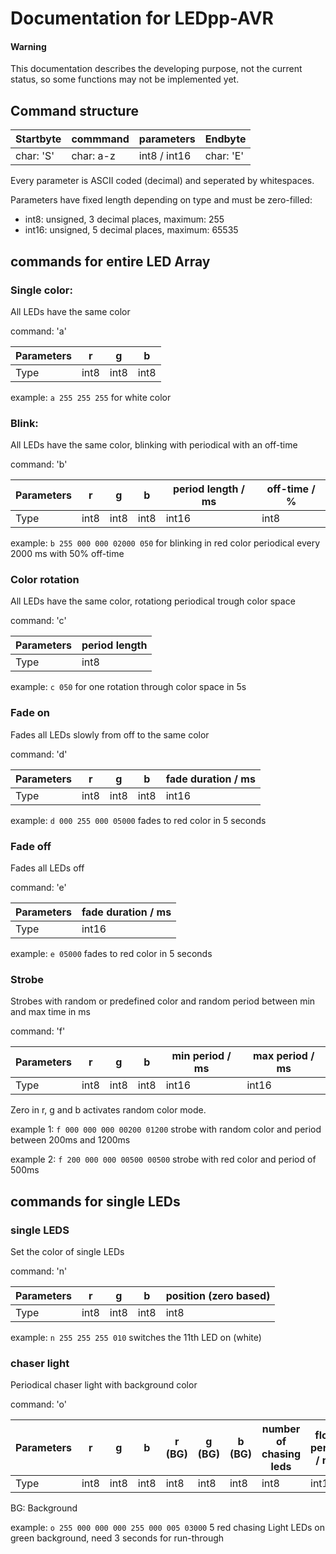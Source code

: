 # Documentation for LEDpp-AVR

#### Warning

This documentation describes the developing purpose, not the current status, so some functions may not be implemented yet.

## Command structure

| Startbyte |  commmand   |    parameters        |  Endbyte   |
|-----------|-------------|----------------------|------------|
| char: 'S' | char: a-z   |    int8 / int16      | char: 'E'  |

Every parameter is ASCII coded (decimal) and seperated by whitespaces.

Parameters have fixed length depending on type and must be zero-filled:

* int8: unsigned, 3 decimal places, maximum: 255
* int16: unsigned, 5 decimal places, maximum: 65535


## commands for entire LED Array

### Single color:

All LEDs have the same color

command: 'a'

| Parameters | r    | g    | b    |
|------------|------|------|------|
| Type       | int8 | int8 | int8 |

example: `a 255 255 255` for white color



### Blink:

All LEDs have the same color, blinking with periodical with an off-time

command: 'b'

| Parameters | r    | g    | b    | period length / ms | off-time / % |
|------------|------|------|------|--------------------|--------------|
| Type       | int8 | int8 | int8 | int16              | int8         |

example: `b 255 000 000 02000 050` for blinking in red color periodical every 2000 ms with 50% off-time



### Color rotation

All LEDs have the same color, rotationg periodical trough color space

command: 'c'

| Parameters | period length |
|------------|---------------|
| Type       | int8          |

example: `c 050` for one rotation through color space in 5s



### Fade on

Fades all LEDs slowly from off to the same color

command: 'd'

| Parameters | r    | g    | b    | fade duration / ms |
|------------|------|------|------|--------------------|
| Type       | int8 | int8 | int8 | int16              |

example: `d 000 255 000 05000` fades to red color in 5 seconds



### Fade off

Fades all LEDs off

command: 'e'

| Parameters | fade duration / ms |
|------------|--------------------|
| Type       | int16              |

example: `e 05000` fades to red color in 5 seconds



### Strobe

Strobes with random or predefined color and random period between min and max time in ms

command: 'f'

| Parameters | r    | g    | b    | min period / ms | max period / ms |
|------------|------|------|------|-----------------|-----------------|
| Type       | int8 | int8 | int8 | int16           | int16           |

Zero in r, g and b activates random color mode.

example 1: `f 000 000 000 00200 01200` strobe with random color and period between 200ms and 1200ms

example 2: `f 200 000 000 00500 00500` strobe with red color and period of 500ms




## commands for single LEDs

### single LEDS

Set the color of single LEDs

command: 'n'

| Parameters | r    | g    | b    | position (zero based) |
|------------|------|------|------|-----------------------|
| Type       | int8 | int8 | int8 | int8                  |

example: `n 255 255 255 010` switches the 11th LED on (white)



### chaser light

Periodical chaser light with background color

command: 'o'

| Parameters | r    | g    | b    | r (BG) | g (BG) | b (BG) | number of chasing leds | float period / ms |
|------------|------|------|------|--------|--------|--------|------------------------|-------------------|
| Type       | int8 | int8 | int8 | int8   | int8   | int8   | int8                   | int16             |

BG: Background

example: `o 255 000 000 000 255 000 005 03000` 5 red chasing Light LEDs on green background, need 3 seconds for run-through
